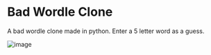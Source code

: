 # Bad Wordle Clone
 A bad wordle clone made in python. Enter a 5 letter word as a guess.

![image](https://github.com/user-attachments/assets/e3796b75-a905-4b94-8670-477728eeed7a)
